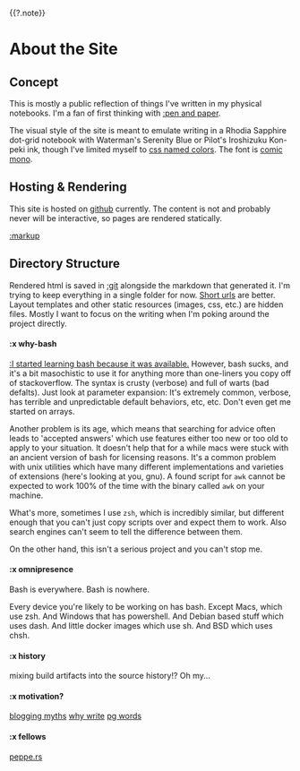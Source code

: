 {{?.note}}
# About the Site

## Concept
This is mostly a public reflection of things I've written in my physical notebooks. I'm a fan of first thinking with [:pen and paper](pens.md).

The visual style of the site is meant to emulate writing in a Rhodia Sapphire dot-grid notebook
with Waterman's Serenity Blue or Pilot's Iroshizuku Kon-peki ink, though I've limited myself to [css named colors](https://www.w3schools.com/cssref/css_colors.asp). The font is [comic mono](https://dtinth.github.io/comic-mono-font/).


## Hosting & Rendering
This site is hosted on [github](https://github.com/toombs-caeman/toombs-caeman.github.io) currently. The content is not and probably never will be interactive, so pages are rendered statically.

[:markup](markup.md)

## Directory Structure

Rendered html is saved in [:git](#history) alongside the markdown that generated it. I'm trying to keep everything in a single folder for now. [Short urls](https://sive.rs/su) are better.
Layout templates and other static resources (images, css, etc.) are hidden files. Mostly I want to focus on the writing when I'm poking around the project directly.

#### :x why-bash
[:I started learning bash because it was available.](#omni) However, bash sucks, and it's a bit masochistic to use it for anything more than one-liners you copy off of stackoverflow. The syntax is crusty (verbose) and full of warts (bad defalts). Just look at parameter expansion: It's extremely common, verbose, has terrible and unpredictable default behaviors, etc, etc. Don't even get me started on arrays.

Another problem is its age, which means that searching for advice often leads to 'accepted answers' which use features either too new or too old to apply to your situation. It doesn't help that for a while macs were stuck with an ancient version of bash for licensing reasons.
It's a common problem with unix utilities which have many different implementations and varieties of extensions (here's looking at you, gnu). A found script for `awk` cannot be expected to work 100% of the time with the binary called `awk` on your machine.

What's more, sometimes I use `zsh`, which is incredibly similar, but different enough that you can't just copy scripts over and expect them to work. Also search engines can't seem to tell the difference between them.

On the other hand, this isn't a serious project and you can't stop me.

#### :x omnipresence
Bash is everywhere. Bash is nowhere.

Every device you're likely to be working on has bash. Except Macs, which use zsh. And Windows that has powershell. And Debian based stuff which uses dash. And little docker images which use sh. And BSD which uses chsh.


#### :x history
mixing build artifacts into the source history!? Oh my...

#### :x motivation?
[blogging myths](https://jvns.ca/blog/2023/06/05/some-blogging-myths/)
[why write](https://bastian.rieck.me/blog/posts/2023/writing_why/)
[pg words](http://www.paulgraham.com/words.html)

#### :x fellows
[peppe.rs](https://peppe.rs/posts/static_sites_with_bash/)
